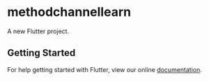 # methodchannellearn

A new Flutter project.

## Getting Started

For help getting started with Flutter, view our online
[documentation](https://flutter.io/).
